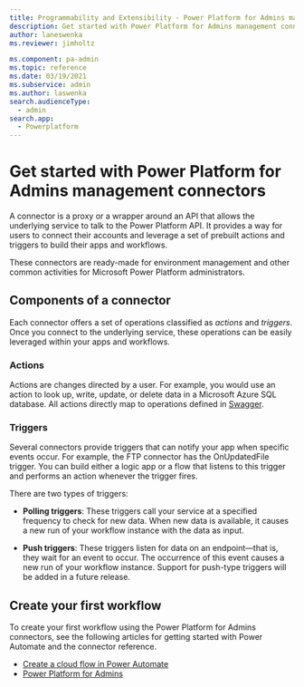 ```yaml
---
title: Programmability and Extensibility - Power Platform for Admins management connectors - Getting started | Microsoft Docs
description: Get started with Power Platform for Admins management connectors
author: laneswenka
ms.reviewer: jimholtz

ms.component: pa-admin
ms.topic: reference
ms.date: 03/19/2021
ms.subservice: admin
ms.author: laswenka
search.audienceType: 
  - admin
search.app:
  - Powerplatform
---
```


# Get started with Power Platform for Admins management connectors
A connector is a proxy or a wrapper around an API that allows the underlying service to talk to the Power Platform API. It provides a way for users to connect their accounts and leverage a set of prebuilt actions and triggers to build their apps and workflows.

These connectors are ready-made for environment management and other common activities for Microsoft Power Platform administrators.  

## Components of a connector
Each connector offers a set of operations classified as *actions* and *triggers*. Once you connect to the underlying service, these operations can be easily leveraged within your apps and workflows.

### Actions
Actions are changes directed by a user. For example, you would use an action to look up, write, update, or delete data in a Microsoft Azure SQL database. All actions directly map to operations defined in [Swagger](/aspnet/core/tutorials/web-api-help-pages-using-swagger?view=aspnetcore-5.0).

### Triggers
Several connectors provide triggers that can notify your app when specific events occur. For example, the FTP connector has the OnUpdatedFile trigger. You can build either a logic app or a flow that listens to this trigger and performs an action whenever the trigger fires.

There are two types of triggers:

- **Polling triggers**: These triggers call your service at a specified frequency to check for new data. When new data is available, it causes a new run of your workflow instance with the data as input.

- **Push triggers**: These triggers listen for data on an endpoint—that is, they wait for an event to occur. The occurrence of this event causes a new run of your workflow instance.  Support for push-type triggers will be added in a future release.

## Create your first workflow
To create your first workflow using the Power Platform for Admins connectors, see the following articles for getting started with Power Automate and the connector reference.  

- [Create a cloud flow in Power Automate](/power-automate/get-started-logic-flow)
- [Power Platform for Admins](/connectors/powerplatformforadmins)
